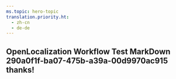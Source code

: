 ```yaml
---
ms.topic: hero-topic
translation.priority.ht: 
  - zh-cn
  - de-de
---
```

## OpenLocalization Workflow Test MarkDown 290a0f1f-ba07-475b-a39a-00d9970ac915 thanks!
